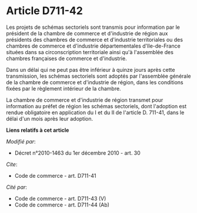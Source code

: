 # Article D711-42

Les projets de schémas sectoriels sont transmis pour information par le président de la chambre de commerce et d'industrie de
région aux présidents des chambres de commerce et d'industrie territoriales ou des chambres de commerce et d'industrie
départementales d'Ile-de-France situées dans sa circonscription territoriale ainsi qu'à l'assemblée des chambres françaises
de commerce et d'industrie. 

Dans un délai qui ne peut pas être inférieur à quinze jours après cette transmission, les schémas sectoriels sont adoptés par
l'assemblée générale de la chambre de commerce et d'industrie de région, dans les conditions fixées par le règlement
intérieur de la chambre. 

La chambre de commerce et d'industrie de région transmet pour information au préfet de région les schémas sectoriels, dont
l'adoption est rendue obligatoire en application du I et du II de l'article D. 711-41, dans le délai d'un mois après leur
adoption.

**Liens relatifs à cet article**

_Modifié par_:

  - Décret n°2010-1463 du 1er décembre 2010 - art. 30

_Cite_:

  - Code de commerce - art. D711-41

_Cité par_:

  - Code de commerce - art. D711-43 (V)
  - Code de commerce - art. D711-44 (Ab)
